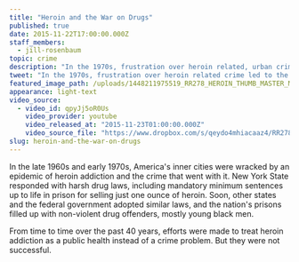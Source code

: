 ```yaml
---
title: "Heroin and the War on Drugs"
published: true
date: 2015-11-22T17:00:00.000Z
staff_members:
  - jill-rosenbaum
topic: crime
description: "In the 1970s, frustration over heroin related, urban crime led to the War on Drugs. Today, heroin is back. But the users, and the response, are very different."
tweet: "In the 1970s, frustration over heroin related crime led to the War on Drugs. Today, heroin is back."
featured_image_path: /uploads/1448211975519_RR278_HEROIN_THUMB_MASTER_MAGNUM_NYC63855_CROP_2.jpg
appearance: light-text
video_source:
  - video_id: qpyJj5oR0Us
    video_provider: youtube
    video_released_at: "2015-11-23T01:00:00.000Z"
    video_source_file: "https://www.dropbox.com/s/qeydo4mhiacaaz4/RR278_RR_MASTER_11_20_2015_HEROIN-H264_1080p.mov?dl=0"
slug: heroin-and-the-war-on-drugs
---
```


In the late 1960s and early 1970s, America's inner cities were wracked by an epidemic of heroin addiction and the crime that went with it. New York State responded with harsh drug laws, including mandatory minimum sentences up to life in prison for selling just one ounce of heroin. Soon, other states and the federal government adopted similar laws, and the nation's prisons filled up with non-violent drug offenders, mostly young black men.

From time to time over the past 40 years, efforts were made to treat heroin addiction as a public health instead of a crime problem. But they were not successful.

